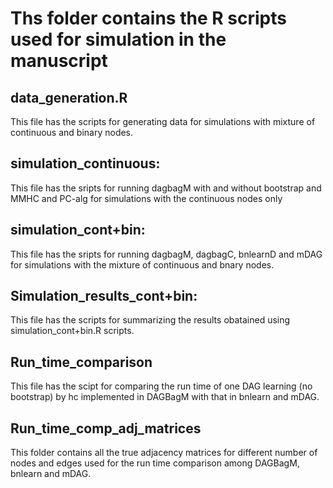 # Ths folder contains the R scripts used for simulation in the manuscript


## data_generation.R

This file has the scripts for generating data for simulations with mixture of continuous and binary nodes. 

## simulation_continuous: 
This file has the sripts for running dagbagM with and without bootstrap and MMHC and PC-alg for simulations with the continuous nodes only

## simulation_cont+bin: 
This file has the sripts for running dagbagM, dagbagC, bnlearnD and mDAG for simulations with the mixture of continuous and bnary nodes.

## Simulation_results_cont+bin: 
This file has the scripts for summarizing the results obatained using simulation_cont+bin.R scripts.

## Run_time_comparison
This file has the scipt for comparing the run time of one DAG learning (no bootstrap) by hc implemented in DAGBagM with that in bnlearn and mDAG.

## Run_time_comp_adj_matrices
This folder contains all the true adjacency matrices for different number of nodes and edges used for the run time comparison among DAGBagM, bnlearn and mDAG.
